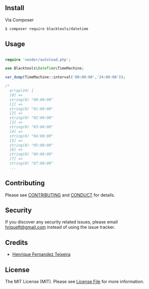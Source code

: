## Install

Via Composer

``` bash
$ composer require blacktools/datetime
```

## Usage

``` php

require 'vendor/autoload.php';

use Blacktools\DateTime\TimeMachine;

var_dump(TimeMachine::interval('00:00:00','24:00:00'));

/*
  array(24) {
  [0] =>
  string(8) "00:00:00"
  [1] =>
  string(8) "01:00:00"
  [2] =>
  string(8) "02:00:00"
  [3] =>
  string(8) "03:00:00"
  [4] =>
  string(8) "04:00:00"
  [5] =>
  string(8) "05:00:00"
  [6] =>
  string(8) "06:00:00"
  [7] =>
  string(8) "07:00:00"
  ...

```

## Contributing

Please see [CONTRIBUTING](CONTRIBUTING.md) and [CONDUCT](CONDUCT.md) for details.

## Security

If you discover any security related issues, please email hriqueft@gmail.com instead of using the issue tracker.

## Credits

- [Henrique Fernandez Teixeira][link-author]

## License

The MIT License (MIT). Please see [License File](LICENSE.md) for more information.

[ico-version]: https://img.shields.io/packagist/v/:vendor/:package_name.svg?style=flat-square
[ico-license]: https://img.shields.io/badge/license-MIT-brightgreen.svg?style=flat-square
[ico-travis]: https://img.shields.io/travis/:vendor/:package_name/master.svg?style=flat-square
[ico-scrutinizer]: https://img.shields.io/scrutinizer/coverage/g/:vendor/:package_name.svg?style=flat-square
[ico-code-quality]: https://img.shields.io/scrutinizer/g/:vendor/:package_name.svg?style=flat-square
[ico-downloads]: https://img.shields.io/packagist/dt/:vendor/:package_name.svg?style=flat-square

[link-packagist]: https://packagist.org/packages/:vendor/:package_name
[link-travis]: https://travis-ci.org/:vendor/:package_name
[link-scrutinizer]: https://scrutinizer-ci.com/g/:vendor/:package_name/code-structure
[link-code-quality]: https://scrutinizer-ci.com/g/:vendor/:package_name
[link-downloads]: https://packagist.org/packages/:vendor/:package_name
[link-author]: https://github.com/:author_username
[link-contributors]: ../../contributors
